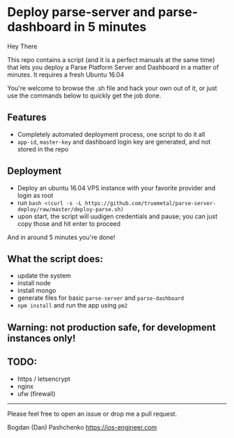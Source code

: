 # Deploy parse-server and parse-dashboard in 5 minutes

Hey There

This repo contains a script (and it is a perfect manuals at the same time) that lets you deploy a Parse Platform Server and Dashboard in a matter of minutes. It requires a fresh Ubuntu 16.04

You're welcome to browse the .sh file and hack your own out of it, or just use the commands below to quickly get the job done.

## Features

- Completely automated deployment process, one script to do it all
- `app-id`, `master-key` and dashboard login key are generated, and not stored in the repo

## Deployment

- Deploy an ubuntu 16.04 VPS instance with your favorite provider and login as root
- run `bash <(curl -s -L https://github.com/truemetal/parse-server-deploy/raw/master/deploy-parse.sh)`
- upon start, the script will uudigen credentials and pause; you can just copy those and hit enter to proceed

And in around 5 minutes you're done! 

## What the script does:

- update the system
- install node
- install mongo
- generate files for basic `parse-server` and `parse-dashboard`
- `npm install` and run the app using `pm2`

## Warning: not production safe, for development instances only!

## TODO:

- https / letsencrypt
- nginx 
- ufw (firewall)

---

Please feel free to open an issue or drop me a pull request.

Bogdan (Dan) Pashchenko
https://ios-engineer.com
